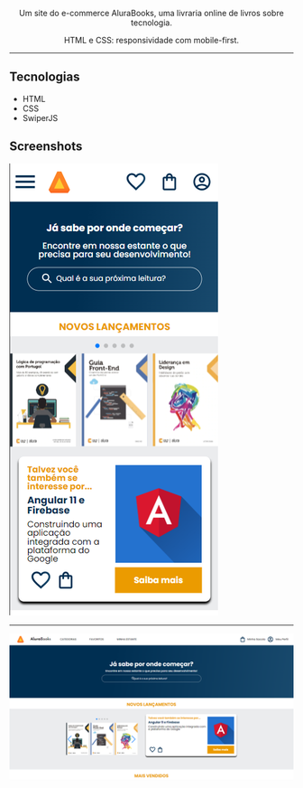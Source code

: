 <p align="center">Um site do e-commerce AluraBooks, uma livraria online de livros sobre tecnologia.</p>
<p align="center"> HTML e CSS: responsividade com mobile-first. </p>

<hr>

## Tecnologias
* HTML
* CSS
* SwiperJS

## Screenshots
![Screenshot Alura Books mobile](./img/Screenshots/mobile.png)

<hr>

![Screenshot Alura Books Desktop](./img/Screenshots/desktop.png)